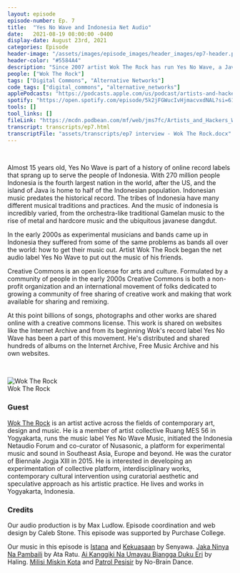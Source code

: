 ```yaml
---
layout: episode
episode-number: Ep. 7
title:  "Yes No Wave and Indonesia Net Audio"
date:   2021-08-19 08:00:00 -0400
display-date: August 23rd, 2021
categories: Episode
header-image: "/assets/images/episode_images/header_images/ep7-header.png"
header-color: "#5584A4"
description: "Since 2007 artist Wok The Rock has run Yes No Wave, a Javanese net audio record label that makes music available for free legal download. Yes No Wave albums are released under a creative commons license allowing free non-commercial use and the freedom to remix the music."
people: ["Wok The Rock"]
tags: ["Digital Commons", "Alternative Networks"]
code_tags: ["digital_commons", "alternative_networks"]
applePodcasts: "https://podcasts.apple.com/us/podcast/artists-and-hackers/id1536778522?i=1000532978179"
spotify: "https://open.spotify.com/episode/5k2jFGWucIvHjmacvxdNAL?si=6198942912944dfa"
tools: []
tool_links: []
fileLink: "https://mcdn.podbean.com/mf/web/jms7fc/Artists_and_Hackers_WOK_8_19_Max_01_mixdown.mp3"
transcript: transcripts/ep7.html
transcriptFile: "assets/transcripts/ep7 interview - Wok The Rock.docx"
---
```


<br>

Almost 15 years old, Yes No Wave is part of a history of online record labels that sprang up to serve the people of Indonesia. With 270 million people Indonesia is the fourth largest nation in the world, after the US, and the island of Java is home to half of the Indonesian population. Indonesian music predates the historical record. The tribes of Indonesia have many different musical traditions and practices. And the music of indonesia is incredibly varied, from the orchestra-like traditional Gamelan music to the rise of metal and hardcore music and the ubiquitous javanese dangdut.



In the early 2000s as experimental musicians and bands came up in Indonesia they suffered from some of the same problems as bands all over the world: how to get their music out. Artist Wok The Rock began the net audio label Yes No Wave to put out the music of his friends.



Creative Commons is an open license for arts and culture. Formulated by a community of people in the early 2000s Creative Commons is both a non-profit organization and an international movement of folks dedicated to growing a community of free sharing of creative work and making that work available for sharing and remixing.



At this point billions of songs, photographs and other works are shared online with a creative commons license. This work is shared on websites like the Internet Archive and from its beginning Wok's record label Yes No Wave has been a part of this movement. He's distributed and shared hundreds of albums on the Internet Archive, Free Music Archive and his own websites.

<br>

![Wok The Rock]({{site.baseurl}}/assets/images/wok-headshot-medium.jpg)  
Wok The Rock  



### Guest



<a href="https://www.woktherock.net/" alt="Wok The Rock" class="nameTag">Wok The Rock</a> is an artist active across the fields of contemporary art, design and music. He is a member of artist collective Ruang MES 56 in Yogyakarta, runs the music label Yes No Wave Music, initiated the Indonesia Netaudio Forum and co-curator of Nusasonic, a platform for experimental music and sound in Southeast Asia, Europe and beyond. He was the curator of Biennale Jogja XIII in 2015. He is interested in developing an experimentation of collective platform, interdisciplinary works, contemporary cultural intervention using curatorial aesthetic and speculative approach as his artistic practice. He lives and works in Yogyakarta, Indonesia.
<br>
### Credits


Our audio production is by Max Ludlow. Episode coordination and web design by Caleb Stone. This episode was supported by Purchase College.



Our music in this episode is [Istana](https://senyawaofficial.bandcamp.com/track/istana-3) and [Kekuasaan](https://senyawaofficial.bandcamp.com/track/kekuasaan) by Senyawa. [Jaka Ninya Na Pambaili](http://yesnowave.com/releases/yesno095/) by Ata Ratu. [Ai Kanggiki Na Umayau Biangga Duku Eri](http://yesnowave.com/releases/yesno095/) by Haling. [Milisi Miskin Kota](http://yesnowave.com/releases/yesno093/) and [Patrol Pesisir](http://yesnowave.com/releases/yesno093/) by No-Brain Dance.
